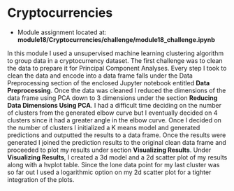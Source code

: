 # Cryptocurrencies
* Module assignment located at: **module18/Cryptocurrencies/challenge/module18_challenge.ipynb**

In this module I used a unsupervised machine learning clustering algorithm to group data in a cryptocurrency dataset. The first challenge was to clean the data to prepare it for Principal Component Analyses. Every step I took to clean the data and encode into a data frame falls under the Data Preprocessing section of the enclosed Jupyter notebook entitled **Data Preprocessing**. Once the data was cleaned I reduced the dimensions of the data frame using PCA down to 3 dimensions under the section **Reducing Data Dimensions Using PCA**. I had a difficult time deciding on the number of clusters from the generated elbow curve but I eventually decided on 4 clusters since it had a greater angle in the elbow curve. Once I decided on the number of clusters I initialized a K means model and generated predictions and outputted the results to a data frame. Once the results were generated I joined the prediction results to the original clean data frame and proceeded to plot my results under section **Visualizing Results**. Under **Visualizing Results**, I created a 3d model and a 2d scatter plot of my results along with a hvplot table. Since the lone data point for my last cluster was so far out I used a logarithmic option on my 2d scatter plot for a tighter integration of the plots. 